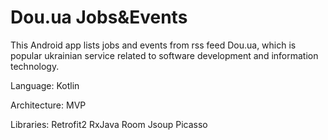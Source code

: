 # Dou.ua Jobs&Events
This Android app lists jobs and events from rss feed Dou.ua, which is popular ukrainian service related to software development and information technology.

Language:
Kotlin

Architecture: 
MVP

Libraries:
Retrofit2
RxJava
Room
Jsoup
Picasso

